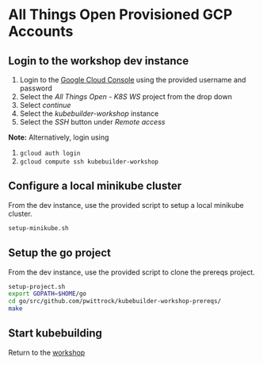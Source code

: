 # All Things Open Provisioned GCP Accounts

## Login to the workshop dev instance

1. Login to the [Google Cloud Console](https://console.cloud.google.com/compute/instances)
   using the provided username and password
1. Select the *All Things Open - K8S WS* project from the drop down
1. Select *continue*
1. Select the *kubebuilder-workshop* instance
1. Select the *SSH* button under *Remote access*

**Note:** Alternatively, login using
 
 1. `gcloud auth login`
 1. `gcloud compute ssh kubebuilder-workshop`

## Configure a local minikube cluster

From the dev instance, use the provided script to setup a local minikube cluster.

```bash
setup-minikube.sh
```

## Setup the go project

From the dev instance, use the provided script to clone the prereqs project.

```bash
setup-project.sh
export GOPATH=$HOME/go
cd go/src/github.com/pwittrock/kubebuilder-workshop-prereqs/
make
```

## Start kubebuilding

Return to the [workshop](https://github.com/pwittrock/kubebuilder-workshop#overview)
